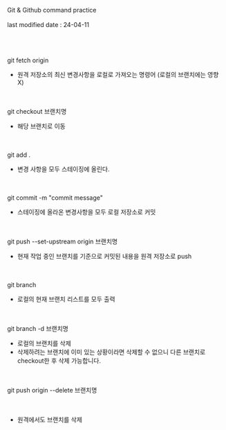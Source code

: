 Git & Github command practice </br></br>
last modified date : 24-04-11  </br></br> </br></br>


git fetch origin
- 원격 저장소의 최신 변경사항을 로컬로 가져오는 명령어 (로컬의 브랜치에는 영향X)</br></br></br>


git checkout 브랜치명
- 해당 브랜치로 이동</br></br></br>


git add . 
- 변경 사항을 모두 스테이징에 올린다.</br></br></br>


git commit -m "commit message"
- 스테이징에 올라온 변경사항을 모두 로컬 저장소로 커밋 </br></br></br>


git push --set-upstream origin 브랜치명
- 현재 작업 중인 브랜치를 기준으로 커밋된 내용을 원격 저장소로 push  </br></br></br> 


git branch 
- 로컬의 현재 브랜치 리스트를 모두 출력</br></br></br>


git branch -d 브랜치명
- 로컬의 브랜치를 삭제
- 삭제하려는 브랜치에 이미 있는 상황이라면 삭제할 수 없으니 다른 브랜치로 checkout한 후 삭제 가능합니다.  </br></br></br>


git push origin --delete 브랜치명</br></br></br>
- 원격에서도 브랜치를 삭제
